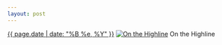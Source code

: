 ```yaml
---
layout: post
---
```


<p>
  <time><a href="/565">{{ page.date | date: "%B %e, %Y" }}</a></time>
  <a href="/565"><img src="{{ site.assets_url }}/565-480.jpg" srcset="{{ site.assets_url }}/565-240.jpg 240w, {{ site.assets_url }}/565-480.jpg 480w, {{ site.assets_url }}/565-720.jpg 720w, {{ site.assets_url }}/565-960.jpg 960w" sizes="(min-width: 700px) 50vw, calc(100vw - 2rem)" alt="On the Highline" /></a>
  <span>On the Highline</span>
</p>
